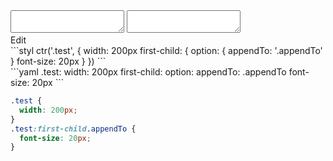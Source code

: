 <div data-size="210" class="code-cont" data-example="appendTo">
    <div class="code">
        <div class="code-wrap">
            <textarea id="stylus"></textarea>
            <textarea id="css"></textarea>
            <div class="edit-code">
                <span>Edit</span>
            </div>
        </div>
    </div>
</div>

<div data-size="210" data-examples="stylus"></div>
```styl
ctr('.test', {
  width: 200px
  first-child: {
    option: {
      appendTo: '.appendTo'
    }
    font-size: 20px
  }
})
```

<div data-size="210" data-examples="yaml"></div>
```yaml
.test:
  width: 200px
  first-child:
    option:
      appendTo: .appendTo
    font-size: 20px
```

```css
.test {
  width: 200px;
}
.test:first-child.appendTo {
  font-size: 20px;
}
```
<div class="cf"></div>
